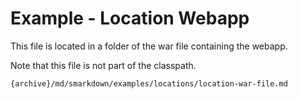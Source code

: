 # Example - Location Webapp


This file is located in a folder of the war file containing the webapp. 

Note that this file is not part of the classpath.

```
{archive}/md/smarkdown/examples/locations/location-war-file.md
```
